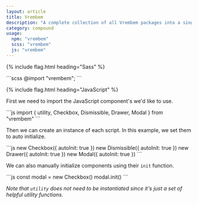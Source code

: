 ```yaml
---
layout: article
title: Vrembem
description: "A complete collection of all Vrembem packages into a single comprehensive library for convenience."
category: compound
usage:
  npm: "vrembem"
  scss: "vrembem"
  js: "vrembem"
---
```


{% include flag.html heading="Sass" %}

<div class="demo">
<div class="demo__code" markdown="1">
```scss
@import "vrembem";
```
</div>
</div>

{% include flag.html heading="JavaScript" %}

First we need to import the JavaScript component's we'd like to use.

<div class="demo">
<div class="demo__code" markdown="1">
```js
import {
  utility,
  Checkbox,
  Dismissible,
  Drawer,
  Modal
} from "vrembem"
```
</div>
</div>

Then we can create an instance of each script. In this example, we set them to auto initialize.

<div class="demo">
<div class="demo__code" markdown="1">
```js
new Checkbox({ autoInit: true })
new Dismissible({ autoInit: true })
new Drawer({ autoInit: true })
new Modal({ autoInit: true })
```
</div>
</div>

We can also manually initialize components using their `init` function.

<div class="demo">
<div class="demo__code" markdown="1">
```js
const modal = new Checkbox()
modal.init()
```
</div>
</div>

*Note that `utility` does not need to be instantiated since it's just a set of helpful utility functions.*
